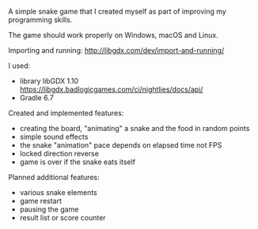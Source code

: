 A simple snake game that I created myself as part of improving my programming skills.

The game should work properly on Windows, macOS and Linux.

Importing and running: http://libgdx.com/dev/import-and-running/

I used:
- library libGDX 1.10 https://libgdx.badlogicgames.com/ci/nightlies/docs/api/
- Gradle 6.7

Created and implemented features:

- creating the board, "animating" a snake and the food in random points
- simple sound effects
- the snake "animation" pace depends on elapsed time not FPS
- locked direction reverse
- game is over if the snake eats itself

Planned additional features:

- various snake elements
- game restart
- pausing the game
- result list or score counter
